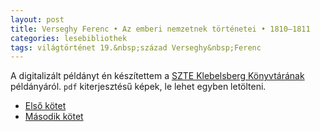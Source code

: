 ```yaml
---
layout: post
title: Verseghy Ferenc • Az emberi nemzetnek történetei • 1810–1811
categories: lesebibliothek
tags: világtörténet 19.&nbsp;század Verseghy&nbsp;Ferenc
---
```


A digitalizált példányt én készítettem a [SZTE Klebelsberg Könyvtárának](http://ww2.bibl.u-szeged.hu/index.php) példányáról. `pdf` kiterjesztésű képek, le lehet egyben letölteni.

- [Első kötet](https://copy.com/8a9Xp4vrxzgt)
- [Második kötet](https://copy.com/SU1AJJU3MpcG)
